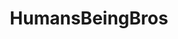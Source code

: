 ---
title: HumansBeingBros
crosslinks:
- AskReddit
- reverseanimalrescue
- pics
- videos
- IAmA
- aww
- gifs
- interestingasfuck
- funny
- shitpost
- 2n73w2d
- WTF
- explainlikeimfive
- legaladvice
- gifsthatendtoosoon
- vegan
- xkcd
- evenwithcontext
---